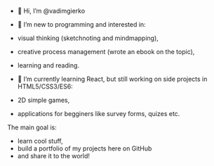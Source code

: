 - 👋 Hi, I’m @vadimgierko
- 👀 I’m new to programming and interested in:
- visual thinking (sketchnoting and mindmapping),
- creative process management (wrote an ebook on the topic),
- learning and reading.

- 🌱 I’m currently learning React, but still working on side projects in HTML5/CSS3/ES6:
- 2D simple games,
- applications for begginers like survey forms, quizes etc.

The main goal is:
- learn cool stuff,
- build a portfolio of my projects here on GitHub
- and share it to the world! 
